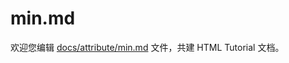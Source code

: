 min.md
===

欢迎您编辑 <a target="__blank" href="https://github.com/jaywcjlove/html-tutorial/blob/master/docs/attribute/min.md">docs/attribute/min.md</a> 文件，共建 HTML Tutorial 文档。
